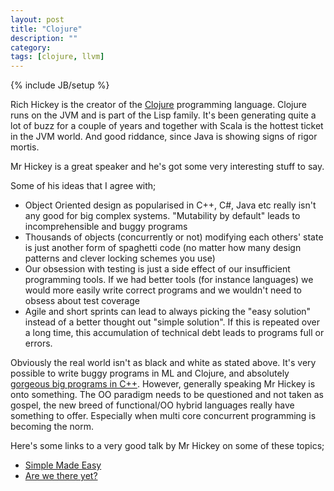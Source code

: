 ```yaml
---
layout: post
title: "Clojure"
description: ""
category:
tags: [clojure, llvm]
---
```

{% include JB/setup %}

Rich Hickey is the creator of the <a href="http://clojure.org/">Clojure</a> programming language. Clojure runs on the JVM and is part of the Lisp family. It's been generating quite a lot of buzz for a couple of years and together with Scala is the hottest ticket in the JVM world. And good riddance, since Java is showing signs of rigor mortis.

Mr Hickey is a great speaker and he's got some very interesting stuff to say.

Some of his ideas that I agree with;
* Object Oriented design as popularised in C++, C#, Java etc really isn't any good for big complex systems. "Mutability by default" leads to incomprehensible and buggy programs
* Thousands of objects (concurrently or not) modifying each others' state is just another form of spaghetti code (no matter how many design patterns and clever locking schemes you use)
* Our obsession with testing is just a side effect of our insufficient programming tools. If we had better tools (for instance languages) we would more easily write correct programs and we wouldn't need to obsess about test coverage
* Agile and short sprints can lead to always picking the "easy solution" instead of a better thought out "simple solution". If this is repeated over a long time, this accumulation of technical debt leads to programs full or errors.

Obviously the real world isn't as black and white as stated above. It's very possible to write buggy programs in ML and Clojure, and absolutely <a href="http://llvm.org/">gorgeous big programs in C++</a>. However, generally speaking Mr Hickey is onto something. The OO paradigm needs to be questioned and not taken as gospel, the new breed of functional/OO hybrid languages really have something to offer. Especially when multi core concurrent programming is becoming the norm.

Here's some links to a very good talk by Mr Hickey on some of these topics;
* [Simple Made Easy](http://www.infoq.com/presentations/Simple-Made-Easy)
* [Are we there yet?](href="http://www.infoq.com/presentations/Are-We-There-Yet-Rich-Hickey)

